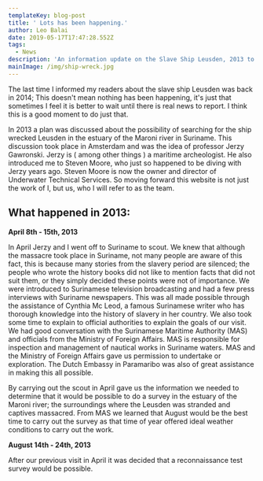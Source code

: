 ```yaml
---
templateKey: blog-post
title: ' Lots has been happening.'
author: Leo Balai
date: 2019-05-17T17:47:28.552Z
tags:
  - News
description: 'An information update on the Slave Ship Leusden, 2013 to present (2019).'
mainImage: /img/ship-wreck.jpg
---
```

The last time I informed my readers about the slave ship Leusden was back in 2014; This doesn't mean nothing has been happening, it's just that sometimes I feel it is better to wait until there is real news to report. I think this is a good moment to do just that.

In 2013 a plan was discussed about the possibility of searching for the ship wrecked Leusden in the estuary of the Maroni river in Suriname. This discussion took place in Amsterdam and was the idea of professor Jerzy Gawronski. Jerzy is ( among other things ) a maritime archeologist. He also introduced me to Steven Moore, who just so happened to be diving with Jerzy years ago. Steven Moore is now the owner and director of Underwater Technical Services. So moving forward this website is not just the work of I, but us, who I will refer to as the team.

## What happened in 2013:

**April 8th - 15th, 2013**

In April Jerzy and I went off to Suriname to scout. We knew that although the massacre took place in Suriname, not many people are aware of this fact, this is because many stories from the slavery period are silenced; the people who wrote the history books did not like to mention facts that did not suit them, or they simply decided these points were not of importance. We were introduced to Surinamese television broadcasting and had a few press interviews with Suriname newspapers. This was all made possible through the assistance of Cynthia Mc Leod, a famous Surinamese writer who has thorough knowledge into the history of slavery in her country. We also took some time to explain to official authorities to explain the goals of our visit. We had good conversation with the Surinamese Maritime Authority (MAS) and officials from the Ministry of Foreign Affairs. MAS is responsible for inspection and management of nautical works in Suriname waters. MAS and the Ministry of Foreign Affairs gave us permission to undertake or exploration. The Dutch Embassy in Paramaribo was also of great assistance in making this all possible.

By carrying out the scout in April gave us the information we needed to determine that it would be possible to do a survey in the estuary of the Maroni river; the surroundings where the Leusden was stranded and captives massacred. From MAS we learned that August would be the best time to carry out the survey as that time of year offered ideal weather conditions to carry out the work.

**August 14th - 24th, 2013**

After our previous visit in April it was decided that a reconnaissance test survey would be possible.
